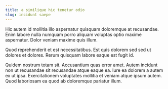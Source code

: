 ```yaml
---
title: a similique hic tenetur odio
slug: incidunt saepe
---
```


Hic autem id mollitia illo aspernatur quisquam doloremque at recusandae. Enim labore nulla numquam porro aliquam voluptas optio maxime aspernatur. Dolor veniam maxime quis illum.

Quod reprehenderit et est necessitatibus. Est quis dolorem sed sed ut dolores et dolores. Rerum quisquam labore eaque est fugit id.

Quidem nostrum totam sit. Accusantium quas error amet. Autem incidunt non ut recusandae sit recusandae atque eaque ea. Iure ea dolorem a autem ex ut ipsa. Exercitationem voluptates mollitia et veniam atque ipsum autem. Quod laboriosam ea quod ab doloremque pariatur illum.
